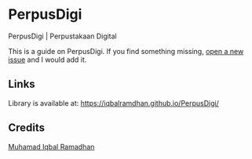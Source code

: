 # PerpusDigi
PerpusDigi | Perpustakaan Digital

This is a guide on PerpusDigi. If you find something missing, [open a new issue](https://github.com/iqbalramdhan/PerpusDigi/issues/new) and I would add it.

## Links

Library is available at:
https://iqbalramdhan.github.io/PerpusDigi/

## Credits
[Muhamad Iqbal Ramadhan](https://github.com/iqbalramdhan)